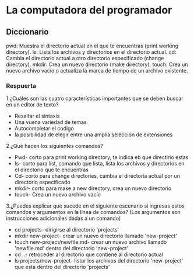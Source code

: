 # La computadora del programador

## Diccionario

pwd: Muestra el directorio actual en el que te encuentras (print working directory).
ls: Lista los archivos y directorios en el directorio actual.
cd: Cambia el directorio actual a otro directorio especificado (change directory).
mkdir: Crea un nuevo directorio (make directory).
touch: Crea un nuevo archivo vacío o actualiza la marca de tiempo de un archivo existente.

### Respuerta

1.¿Cuáles son las cuatro características importantes que se deben buscar en un editor de texto?

- Resaltar el sintaxis
- Una vuena variedad de temas
- Autocompletar el codigo
- la posibilidad de elegir entre una amplia selección de extensiones

2.¿Qué hacen los siguientes comandos?

- Pwd- corto para print working directory, te indica eb que directirio estas
- ls- corto para list, comando que lista, lista los archivos y directorios en el directorio que te encuentras
- Cd- corto para change directories, cambia el directoria actual por un directorio especificado
- mkdir- corto para make a new directory, crea un nuevo directorio
- touch- Crea un nuevo archivo vacío

3.¿Puedes explicar qué sucede en el siguiente escenario si ingresas estos comandos y argumentos en la línea de comandos?
(Los argumentos son instrucciones adicionales dadas a un comando)

- cd projects- dirigirse al directorio 'projects'
- mkdir new-project- crear un nuevo directorio llamado 'new-project'
- touch new-project/newfile.md- crear un nuevo archivo llamado 'newfile.md' dentro del directorio 'new-project'
- cd ..- retroceder al directorio que contiene al directorio actual
- ls projects/new-project- listar los archivos del directorio 'new-project' que esta dentro del directorio 'projects'
